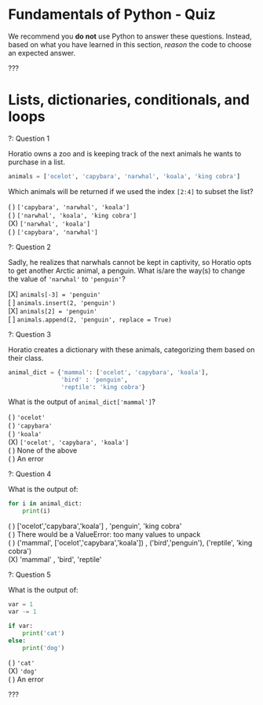 # Fundamentals of Python - Quiz

We recommend you **do not** use Python to answer these questions. Instead, based on what you have learned in this section, _reason_ the code to choose an expected answer. 

???

# Lists, dictionaries, conditionals, and loops

?: Question 1    


Horatio owns a zoo and is keeping track of the next animals he wants to purchase in a list.    


```python
animals = ['ocelot', 'capybara', 'narwhal', 'koala', 'king cobra']
```   

Which animals will be returned if we used the index `[2:4]` to subset the list?    


( ) `['capybara', 'narwhal', 'koala']`      
( ) `['narwhal', 'koala', 'king cobra']`       
(X) `['narwhal', 'koala']`       
( ) `['capybara', 'narwhal']`       



?: Question 2     


Sadly, he realizes that narwhals cannot be kept in captivity, so Horatio opts to get another Arctic animal, a penguin. What is/are the way(s) to change the value of `'narwhal'` to `'penguin'`?      


[X] `animals[-3] = 'penguin'`    
[ ] `animals.insert(2, 'penguin')`     
[X] `animals[2] = 'penguin'`      
[ ] `animals.append(2, 'penguin', replace = True)`     



?: Question 3      


Horatio creates a dictionary with these animals, categorizing them based on their class.      


```python
animal_dict = {'mammal': ['ocelot', 'capybara', 'koala'],
               'bird' : 'penguin',
               'reptile': 'king cobra'} 
```       


What is the output of `animal_dict['mammal']`?        

( ) `'ocelot'`    
( ) `'capybara'`    
( ) `'koala'`     
(X) `['ocelot', 'capybara', 'koala']`     
( ) None of the above     
( ) An error     


?: Question 4     


What is the output of:       

```python
for i in animal_dict:
    print(i)
```         


( ) ['ocelot','capybara','koala'] , 'penguin', 'king cobra'     
( ) There would be a ValueError: too many values to unpack      
( ) ('mammal', ['ocelot','capybara','koala']) , ('bird','penguin'), ('reptile', 'king cobra')     
(X) 'mammal' , 'bird', 'reptile'         



?: Question 5       


What is the output of:       


```python
var = 1
var -= 1

if var:
    print('cat')
else:
    print('dog')
```        


( ) `'cat'`     
(X) `'dog'`     
( ) An error      



???
